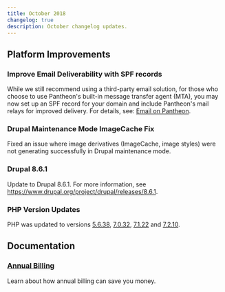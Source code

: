 ```yaml
---
title: October 2018
changelog: true
description: October changelog updates.
---
```


## Platform Improvements
### Improve Email Deliverability with SPF records
While we still recommend using a third-party email solution, for those who choose to use Pantheon's built-in message transfer agent (MTA), you may now set up an SPF record for your domain and include Pantheon's mail relays for improved delivery. For details, see: <a href="/email/#are-there-spf-records-for-pantheons-local-mta-postfix" data-proofer-ignore>Email on Pantheon</a>.

### Drupal Maintenance Mode ImageCache Fix
Fixed an issue where image derivatives (ImageCache, image styles) were not generating successfully in Drupal maintenance mode.

### Drupal 8.6.1 
Update to Drupal 8.6.1. For more information, see <https://www.drupal.org/project/drupal/releases/8.6.1>.

### PHP Version Updates
PHP was updated to versions [5.6.38](http://php.net/ChangeLog-5.php#5.6.38), [7.0.32](http://php.net/ChangeLog-7.php#7.0.32), [7.1.22](http://php.net/ChangeLog-7.php#7.1.22) and [7.2.10](http://php.net/ChangeLog-7.php#7.2.10).

## Documentation
### [Annual Billing](/guides/account-mgmt/plans/pricing)
Learn about how annual billing can save you money.
